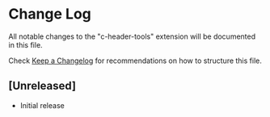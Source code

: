 # Change Log

All notable changes to the "c-header-tools" extension will be documented in this file.

Check [Keep a Changelog](http://keepachangelog.com/) for recommendations on how to structure this file.

## [Unreleased]

- Initial release